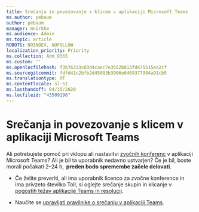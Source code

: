 ```yaml
---
title: Srečanja in povezovanje s klicem v aplikaciji Microsoft Teams
ms.author: pebaum
author: pebaum
manager: mnirkhe
ms.audience: Admin
ms.topic: article
ROBOTS: NOINDEX, NOFOLLOW
localization_priority: Priority
ms.collection: Adm_O365
ms.custom: ''
ms.openlocfilehash: f3b76333c03d4caec7e3552b813fd475515ea2cf
ms.sourcegitcommit: fdfd41c2bfb2d45003b3906e6469377384a91cb5
ms.translationtype: HT
ms.contentlocale: sl-SI
ms.lasthandoff: 04/15/2020
ms.locfileid: "43509196"
---
```

# <a name="microsoft-teams-meetings-and-dial-in"></a>Srečanja in povezovanje s klicem v aplikaciji Microsoft Teams

Ali potrebujete pomoč pri vklopu ali nastavitvi [zvočnih konferenc](https://docs.microsoft.com/microsoftteams/audio-conferencing-in-office-365) v aplikaciji Microsoft Teams? Ali je bil ta uporabnik nedavno ustvarjen? Če je bil, boste morali počakati 2–24 h,  **preden bodo spremembe začele delovati**.

- Če želite preveriti, ali ima uporabnik licenco za zvočne konference in ima privzeto številko Toll, si oglejte srečanje skupin in klicanje v [ pogostih težav aplikacije Teams in resolucij](https://docs.microsoft.com/microsoftteams/known-issues).

- Naučite se [upravljati pravilnike o srečanju v aplikaciji Teams](https://docs.microsoft.com/microsoftteams/meeting-policies-in-teams). 
